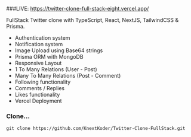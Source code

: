 ###LIVE: https://twitter-clone-full-stack-eight.vercel.app/


FullStack Twitter clone with TypeScript, React, NextJS, TailwindCSS & Prisma.

- Authentication system
- Notification system
- Image Upload using Base64 strings
- Prisma ORM with MongoDB
- Responsive Layout
- 1 To Many Relations (User - Post)
- Many To Many Relations (Post - Comment)
- Following functionality
- Comments / Replies
- Likes functionality
- Vercel Deployment

### Clone...

```shell
git clone https://github.com/KnextKoder/Twitter-Clone-FullStack.git
```
